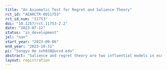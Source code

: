 ```yaml
---
title: "An Axiomatic Test for Regret and Salience Theory"
rct_id: "AEARCTR-0011753"
rct_id_num: "11753"
doi: "10.1257/rct.11753-2.2"
date: "2023-07-12"
status: "in_development"
jel: "nan"
start_year: "2023-09-06"
end_year: "2023-10-31"
pi: "Songyu He soh038@ucsd.edu"
abstract: "Salience and regret theory are two influential models in economics that capture the impact of correlations between risky choices on individuals’ decisions. In this project, I provide axiomatizations of both theories and conduct a novel experiment to test these axioms. "
layout: registration
---
```


